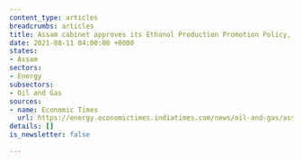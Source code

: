 ```yaml
---
content_type: articles
breadcrumbs: articles
title: Assam cabinet approves its Ethanol Production Promotion Policy, 2021
date: 2021-08-11 04:00:00 +0000
states:
- Assam
sectors:
- Energy
subsectors:
- Oil and Gas
sources:
- name: Economic Times
  url: https://energy.economictimes.indiatimes.com/news/oil-and-gas/assam-government-approves-ethanol-production-promotion-policy/85088848
details: []
is_newsletter: false

---
```

